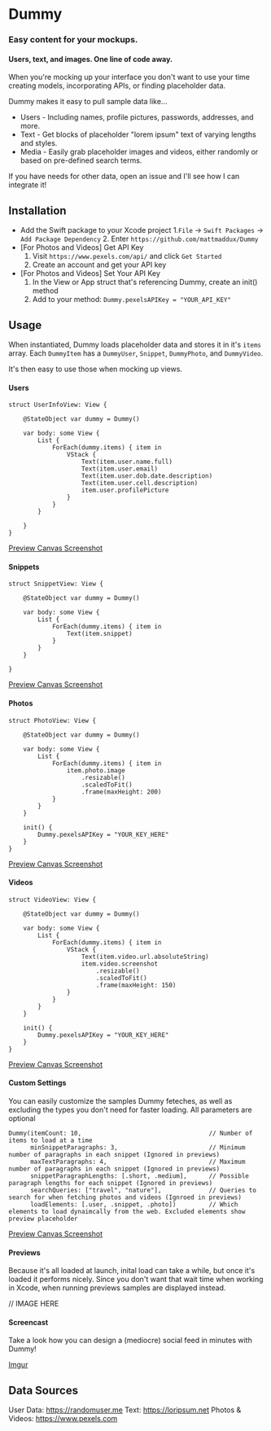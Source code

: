 # Dummy
### Easy content for your mockups.
#### Users, text, and images. One line of code away. 


When you're mocking up your interface you don't want to use your time creating models, incorporating APIs, or finding placeholder data.

Dummy makes it easy to pull sample data like...

- Users - Including names, profile pictures, passwords, addresses, and more.
- Text - Get blocks of placeholder "lorem ipsum" text of varying lengths and styles.
- Media - Easily grab placeholder images and videos, either randomly or based on pre-defined search terms.

If you have needs for other data, open an issue and I'll see how I can integrate it!


## Installation

- Add the Swift package to your Xcode project
    1.`File` -> `Swift Packages` -> `Add Package Dependency`
    2. Enter `https://github.com/mattmaddux/Dummy`
- [For Photos and Videos] Get API Key
    1. Visit `https://www.pexels.com/api/` and click `Get Started`
    2. Create an account and get your API key
- [For Photos and Videos] Set Your API Key
    1. In the View or App struct that's referencing Dummy, create an init() method
    2. Add to your method: `Dummy.pexelsAPIKey = "YOUR_API_KEY"`


## Usage

When instantiated, Dummy loads placeholder data and stores it in it's `items` array. Each `DummyItem` has a `DummyUser`, `Snippet`, `DummyPhoto`, and `DummyVideo`.

It's then easy to use those when mocking up views.

#### Users

```
struct UserInfoView: View {
    
    @StateObject var dummy = Dummy()
    
    var body: some View {
        List {
            ForEach(dummy.items) { item in
                VStack {
                    Text(item.user.name.full)
                    Text(item.user.email)
                    Text(item.user.dob.date.description)
                    Text(item.user.cell.description)
                    item.user.profilePicture
                }
            }
        }
        
    }
}
```

[Preview Canvas Screenshot](https://raw.githubusercontent.com/mattmaddux/Dummy/master/Resources/Users.png)

#### Snippets

```
struct SnippetView: View {
    
    @StateObject var dummy = Dummy()
    
    var body: some View {
        List {
            ForEach(dummy.items) { item in
                Text(item.snippet)
            }
        }
    }
    
}
```

[Preview Canvas Screenshot](https://raw.githubusercontent.com/mattmaddux/Dummy/master/Resources/Snippets.png)

#### Photos

```
struct PhotoView: View {
    
    @StateObject var dummy = Dummy()
    
    var body: some View {
        List {
            ForEach(dummy.items) { item in
                item.photo.image
                    .resizable()
                    .scaledToFit()
                    .frame(maxHeight: 200)
            }
        }
    }
    
    init() {
        Dummy.pexelsAPIKey = "YOUR_KEY_HERE"
    }
}
```

[Preview Canvas Screenshot](https://raw.githubusercontent.com/mattmaddux/Dummy/master/Resources/Photos.png)

#### Videos

```
struct VideoView: View {
    
    @StateObject var dummy = Dummy()
    
    var body: some View {
        List {
            ForEach(dummy.items) { item in
                VStack {
                    Text(item.video.url.absoluteString)
                    item.video.screenshot
                        .resizable()
                        .scaledToFit()
                        .frame(maxHeight: 150)
                }
            }
        }
    }
    
    init() {
        Dummy.pexelsAPIKey = "YOUR_KEY_HERE"
    }
}
```
[Preview Canvas Screenshot](https://raw.githubusercontent.com/mattmaddux/Dummy/master/Resources/Videos.png)

#### Custom Settings

You can easily customize the samples Dummy feteches, as well as excluding the types you don't need for faster loading. All parameters are optional

```
Dummy(itemCount: 10,                                   // Number of items to load at a time
      minSnippetParagraphs: 3,                         // Minimum number of paragraphs in each snippet (Ignored in previews)
      maxTextParagraphs: 4,                            // Maximum number of paragraphs in each snippet (Ignored in previews)
      snippetParagraphLengths: [.short, .medium],      // Possible paragraph lengths for each snippet (Ignored in previews)
      searchQueries: ["travel", "nature"],             // Queries to search for when fetching photos and videos (Ignroed in previews)
      loadElements: [.user, .snippet, .photo])         // Which elements to load dynaimcally from the web. Excluded elements show preview placeholder
```

[Preview Canvas Screenshot](https://raw.githubusercontent.com/mattmaddux/Dummy/master/Resources/Previews.png)

#### Previews

Because it's all loaded at launch, inital load can take a while, but once it's loaded it performs nicely.
Since you don't want that wait time when working in Xcode, when running previews samples are displayed instead.

// IMAGE HERE




#### Screencast

Take a look how you can design a (mediocre) social feed in minutes with Dummy!

[Imgur](https://i.imgur.com/3LOwyzw.gifv)



## Data Sources
User Data: https://randomuser.me
Text: https://loripsum.net
Photos & Videos: https://www.pexels.com
